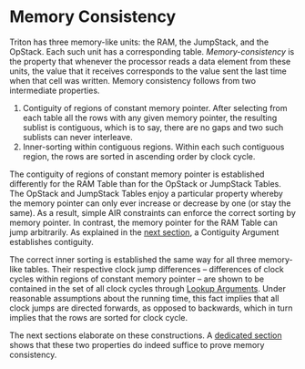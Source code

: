 # Memory Consistency

Triton has three memory-like units: the RAM, the JumpStack, and the OpStack. Each such unit has a corresponding table. *Memory-consistency* is the property that whenever the processor reads a data element from these units, the value that it receives corresponds to the value sent the last time when that cell was written. Memory consistency follows from two intermediate properties.

 1. Contiguity of regions of constant memory pointer. After selecting from each table all the rows with any given memory pointer, the resulting sublist is contiguous, which is to say, there are no gaps and two such sublists can never interleave.
 2. Inner-sorting within contiguous regions. Within each such contiguous region, the rows are sorted in ascending order by clock cycle.

The contiguity of regions of constant memory pointer is established differently for the RAM Table than for the OpStack or JumpStack Tables. The OpStack and JumpStack Tables enjoy a particular property whereby the memory pointer can only ever increase or decrease by one (or stay the same). As a result, simple AIR constraints can enforce the correct sorting by memory pointer. In contrast, the memory pointer for the RAM Table can jump arbitrarily.
As explained in the [next section](contiguity-of-memory-pointer-regions.md), a Contiguity Argument establishes contiguity.

The correct inner sorting is established the same way for all three memory-like tables.
Their respective clock jump differences – differences of clock cycles within regions of constant memory pointer – are shown to be contained in the set of all clock cycles through [Lookup Arguments](lookup-argument.md).
Under reasonable assumptions about the running time, this fact implies that all clock jumps are directed forwards, as opposed to backwards, which in turn implies that the rows are sorted for clock cycle.

The next sections elaborate on these constructions.
A [dedicated section](proof-of-memory-consistency.html) shows that these two properties do indeed suffice to prove memory consistency.
